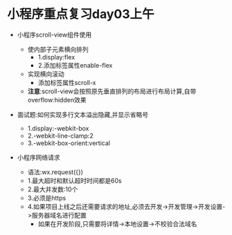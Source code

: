 # 小程序重点复习day03上午

- 小程序scroll-view组件使用
  - 使内部子元素横向排列
    - 1.display:flex
    - 2.添加标签属性enable-flex
  - 实现横向滚动
    - 添加标签属性scroll-x
  - **注意**:scroll-view会按照原先垂直排列的布局进行布局计算,自带overflow:hidden效果
- 面试题:如何实现多行文本溢出隐藏,并显示省略号
  - 1.display:-webkit-box
  - 2.-webkit-line-clamp:2
  - 3.-webkit-box-orient:vertical



- 小程序网络请求
  - 语法:wx.request({})
  - 1.最大超时和默认超时时间都是60s
  - 2.最大并发数:10个
  - 3.必须是https
  - 4.如果项目上线之后还需要请求的地址,必须去开发->开发管理->开发设置->服务器域名进行配置
    - 如果在开发阶段,只需要将详情->本地设置->不校验合法域名